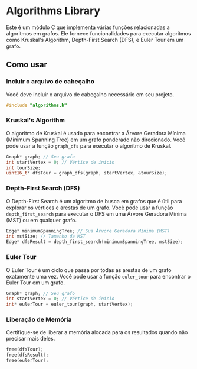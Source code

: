 # Algorithms Library

Este é um módulo C que implementa várias funções relacionadas a algoritmos em grafos. Ele fornece funcionalidades para executar algoritmos como Kruskal's Algorithm, Depth-First Search (DFS), e Euler Tour em um grafo.

## Como usar

### Incluir o arquivo de cabeçalho

Você deve incluir o arquivo de cabeçalho necessário em seu projeto.

```c
#include "algorithms.h"
```

### Kruskal's Algorithm

O algoritmo de Kruskal é usado para encontrar a Árvore Geradora Mínima (Minimum Spanning Tree) em um grafo ponderado não direcionado. Você pode usar a função `graph_dfs` para executar o algoritmo de Kruskal.

```c
Graph* graph; // Seu grafo
int startVertex = 0; // Vértice de início
int tourSize;
uint16_t* dfsTour = graph_dfs(graph, startVertex, &tourSize);
```

### Depth-First Search (DFS)

O Depth-First Search é um algoritmo de busca em grafos que é útil para explorar os vértices e arestas de um grafo. Você pode usar a função `depth_first_search` para executar o DFS em uma Árvore Geradora Mínima (MST) ou em qualquer grafo.

```c
Edge* minimumSpanningTree; // Sua Árvore Geradora Mínima (MST)
int mstSize; // Tamanho da MST
Edge* dfsResult = depth_first_search(minimumSpanningTree, mstSize);
```

### Euler Tour

O Euler Tour é um ciclo que passa por todas as arestas de um grafo exatamente uma vez. Você pode usar a função `euler_tour` para encontrar o Euler Tour em um grafo.

```c
Graph* graph; // Seu grafo
int startVertex = 0; // Vértice de início
int* eulerTour = euler_tour(graph, startVertex);
```

### Liberação de Memória

Certifique-se de liberar a memória alocada para os resultados quando não precisar mais deles.

```c
free(dfsTour);
free(dfsResult);
free(eulerTour);
```
